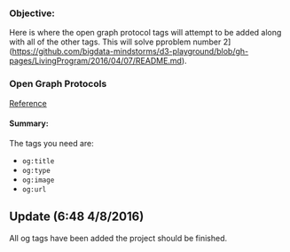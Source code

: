 ### Objective:
Here is where the open graph protocol tags will attempt to be added along with all of the other tags. This will solve pproblem number 2](https://github.com/bigdata-mindstorms/d3-playground/blob/gh-pages/LivingProgram/2016/04/07/README.md).

### Open Graph Protocols
[Reference](http://ogp.me/)

#### Summary:
The tags you need are:
* `og:title`
* `og:type`
* `og:image`
* `og:url`

## Update (6:48 4/8/2016)
All og tags have been added the project should be finished.
